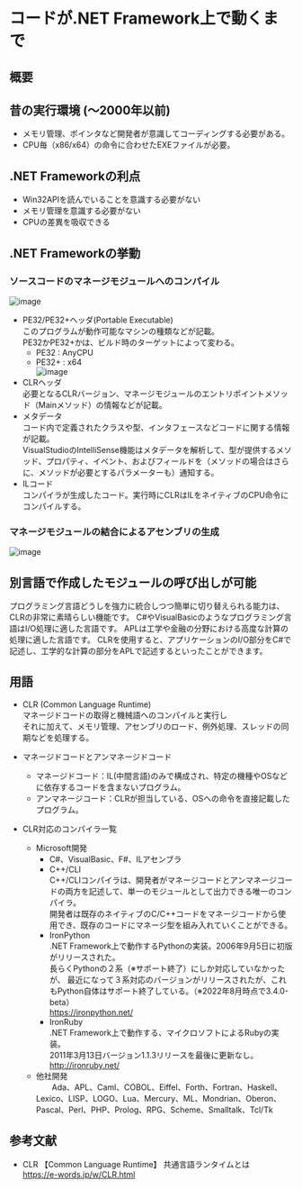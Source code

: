 # コードが.NET Framework上で動くまで
## 概要

## 昔の実行環境 (～2000年以前)
* メモリ管理、ポインタなど開発者が意識してコーディングする必要がある。
* CPU毎（x86/x64）の命令に合わせたEXEファイルが必要。

## .NET Frameworkの利点
* Win32APIを読んでいることを意識する必要がない
* メモリ管理を意識する必要がない
* CPUの差異を吸収できる

## .NET Frameworkの挙動
### ソースコードのマネージモジュールへのコンパイル
![image](https://user-images.githubusercontent.com/56548030/182310217-fd6bc395-0095-4740-a3e3-9ef91fd608a9.png)

* PE32/PE32+ヘッダ(Portable Executable)<br>
  このプログラムが動作可能なマシンの種類などが記載。<br>
  PE32かPE32+かは、ビルド時のターゲットによって変わる。<br>
  * PE32 : AnyCPU<br>
  * PE32+ : x64<br>
![image](https://user-images.githubusercontent.com/56548030/182280961-7e5011d3-b040-4cd4-aa2c-1383110bbeff.png)
* CLRヘッダ<br>
必要となるCLRバージョン、マネージモジュールのエントリポイントメソッド（Mainメソッド）の情報などが記載。<br>
* メタデータ<br>
  コード内で定義されたクラスや型、インタフェースなどコードに関する情報が記載。<br>
  VisualStudioのIntelliSense機能はメタデータを解析して、型が提供するメソッド、プロパティ、イベント、およびフィールドを（メソッドの場合はさらに、メソッドが必要とするパラメーターも）通知する。
* ILコード<br>
  コンパイラが生成したコード。実行時にCLRはILをネイティブのCPU命令にコンパイルする。<br>
  
### マネージモジュールの結合によるアセンブリの生成
![image](https://user-images.githubusercontent.com/56548030/182318866-dd3cd608-fe91-4318-92a1-00648089716c.png)

## 別言語で作成したモジュールの呼び出しが可能
プログラミング言語どうしを強力に統合しつつ簡単に切り替えられる能力は、CLRの非常に素晴らしい機能です。
C#やVisualBasicのようなプログラミング言語はI/O処理に適した言語です。
APLは工学や金融の分野における高度な計算の処理に適した言語です。
CLRを使用すると、アプリケーションのI/O部分をC#で記述し、工学的な計算の部分をAPLで記述するといったことができます。

## 用語
* CLR (Common Language Runtime)<br>
マネージドコードの取得と機械語へのコンパイルと実行し<br>
それに加えて、メモリ管理、アセンブリのロード、例外処理、スレッドの同期などを処理する。<br>

* マネージドコードとアンマネージドコード<br>
  * マネージドコード：IL(中間言語)のみで構成され、特定の機種やOSなどに依存するコードを含まないプログラム。<br>
  * アンマネージコード：CLRが担当している、OSへの命令を直接記載したプログラム。<br>

* CLR対応のコンパイラ一覧<br>
  * Microsoft開発<br>
    * C#、VisualBasic、F#、ILアセンブラ<br>
    * C++/CLI<br>
      C++/CLIコンパイラは、開発者がマネージコードとアンマネージコードの両方を記述して、単一のモジュールとして出力できる唯一のコンパイラ。<br>
      開発者は既存のネイティブのC/C++コードをマネージコードから使用でき、既存のコードにマネージ型を組み入れていくことができる。<br>
    * IronPython<br>
      .NET Framework上で動作するPythonの実装。2006年9月5日に初版がリリースされた。<br>
      長らくPythonの２系（※サポート終了）にしか対応していなかったが、
      最近になって３系対応のバージョンがリリースされたが、これもPython自体はサポート終了している。（※2022年8月時点で3.4.0-beta）<br>
      https://ironpython.net/
    * IronRuby<br>
      .NET Framework上で動作する、マイクロソフトによるRubyの実装。<br>
      2011年3月13日バージョン1.1.3リリースを最後に更新なし。<br>
      http://ironruby.net/
  * 他社開発<br>
　　Ada、APL、Caml、COBOL、Eiffel、Forth、Fortran、Haskell、Lexico、LISP、LOGO、Lua、Mercury、ML、Mondrian、Oberon、Pascal、Perl、PHP、Prolog、RPG、Scheme、Smalltalk、Tcl/Tk<br>

## 参考文献
* CLR 【Common Language Runtime】 共通言語ランタイムとは<br>
https://e-words.jp/w/CLR.html
